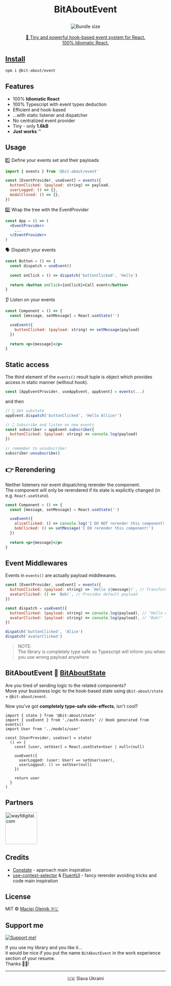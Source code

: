 # <p align="center">BitAboutEvent</p>
<p align="center">
<a href="https://www.npmjs.com/package/@bit-about/event"><img alt="" src="https://img.shields.io/npm/v/@bit-about/event.svg" /></a>
<img alt="Bundle size" src="https://img.shields.io/bundlephobia/min/@bit-about/event?label=size" />
<a href="https://codecov.io/gh/bit-about/event"><img alt="" src="https://img.shields.io/codecov/c/github/bit-about/event?token=ZBD02VKG6J" />
<br /><br />
💫 Tiny and powerful hook-based event system for React.<br />
100% Idiomatic React.<br />
</p>

## Install

```bash
npm i @bit-about/event
```

## Features

- 100% **Idiomatic React**
- 100% Typescript with event types deduction
- Efficient and hook-based
- ...with static listener and dispatcher
- No centralized event provider
- Tiny - only **1.6kB**
- **Just works** ™

## Usage

1️⃣ Define your events set and their payloads
```jsx
import { events } from '@bit-about/event'

const [EventProvider, useEvent] = events({
  buttonClicked: (payload: string) => payload,
  userLogged: () => {},
  modalClosed: () => {},
})
```

2️⃣ Wrap the tree with the EventProvider
```jsx
const App = () => (
  <EventProvider>
    ...
  </EventProvider>
)
```

🗣️ Dispatch your events

```jsx
const Button = () => {
  const dispatch = useEvent()
  
  const onClick = () => dispatch('buttonClicked', 'Hello')
  
  return <button onClick={onClick}>Call event</button>
}
```

👂 Listen on your events
```jsx
const Component = () => {
  const [message, setMessage] = React.useState('')

  useEvent({
    buttonClicked: (payload: string) => setMessage(payload)
  })
  
  return <p>{message}</p>
}
```

## Static access
The third element of the `events()` result tuple is object which provides access in static manner (without hook). 

```jsx
const [AppEventProvider, useAppEvent, appEvent] = events(...)
```

and then
```jsx
// 💪 Get substate
appEvent.dispatch('buttonClicked', 'Hello Allice!')

// 🤌 Subscribe and listen on new events
const subscriber = appEvent.subscribe({
  buttonClicked: (payload: string) => console.log(payload)
})
  
// remember to unsubscribe!
subscriber.unsubscribe()
```

## 👉 Rerendering
Neither listeners nor event dispatching rerender the component.<br />
The component will only be rerendered if its state is explicitly changed (in e.g. `React.useState`).

```jsx
const Component = () => {
  const [message, setMessage] = React.useState('')

  useEvent({
    aliceClicked: () => console.log('I DO NOT rerender this component!'),
    bobClicked: () => setMessage('I DO rerender this component!')
  })
  
  return <p>{message}</p>
}
```

## Event Middlewares
Events in `events()` are actually payload middlewares.

```jsx
const [EventProvider, useEvent] = events({
  buttonClicked: (payload: string) => `Hello ${message}!`, // Transforms string payload to another
  avatarClicked: () => `Bob!`, // Provides default payload
})

const dispatch = useEvent({
  buttonClicked: (payload: string) => console.log(payload), // "Hello Alice!",
  avatarClicked: (payload: string) => console.log(payload), // "Bob!"
})

dispatch('buttonClicked', 'Alice')
dispatch('avatarClicked')
```

> NOTE: <br />
> The library is completely type safe so Typescript will inform you when you use wrong payload anywhere

## BitAboutEvent 💛 [BitAboutState](https://github.com/bit-about/state)
Are you tired of sending logic to the related components?<br />
Move your bussiness logic to the hook-based state using `@bit-about/state` + `@bit-about/event`.<br />

Now you've got **completely type-safe side-effects**, isn't cool?

```tsx
import { state } from '@bit-about/state'
import { useEvent } from './auth-events' // Hook generated from events()
import User from '../models/user'

const [UserProvider, useUser] = state(
  () => {
    const [user, setUser] = React.useState<User | null>(null)
    
    useEvent({
      userLogged: (user: User) => setUser(user),
      userLoggout: () => setUser(null)
    })
    
    return user
  }
)
```

## Partners  
<a href="https://www.wayfdigital.com/"><img alt="wayfdigital.com" width="100" height="100" src="https://user-images.githubusercontent.com/1496580/161037415-0503f763-a60b-4d40-af9f-95d1304fa486.png"/></a>

## Credits
- [Constate](https://github.com/diegohaz/constate) - approach main inspiration
- [use-context-selector](https://github.com/dai-shi/use-context-selector) & [FluentUI](https://github.com/microsoft/fluentui) - fancy rerender avoiding tricks and code main inspiration

## License
MIT © [Maciej Olejnik 🇵🇱](https://github.com/Gareneye)

## Support me

<a href="https://github.com/sponsors/Gareneye"><img alt="Support me!" src="https://img.shields.io/badge/github.com-Support%20me!-green"/></a>

If you use my library and you like it...<br />
it would be nice if you put the name `BitAboutEvent` in the work experience section of your resume.<br />
Thanks 🙇🏻! 

---
<p align="center">🇺🇦 Slava Ukraini</p>
